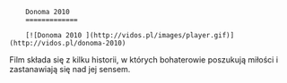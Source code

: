 
        Donoma 2010 
        =============
        
        [![Donoma 2010 ](http://vidos.pl/images/player.gif)](http://vidos.pl/donoma-2010)
        
        
 Film składa się z kilku historii, w których bohaterowie poszukują miłości i zastanawiają się nad jej sensem.
    